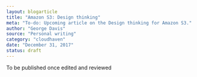 ```yaml
---
layout: blogarticle
title: "Amazon S3: Design thinking"
meta: "To-do: Upcoming article on the Design thinking for Amazon S3."
author: "George Davis"
source: "Personal writing"
category: "cloudhaven"
date: "December 31, 2017"
status: draft
---
```


To be published once edited and reviewed